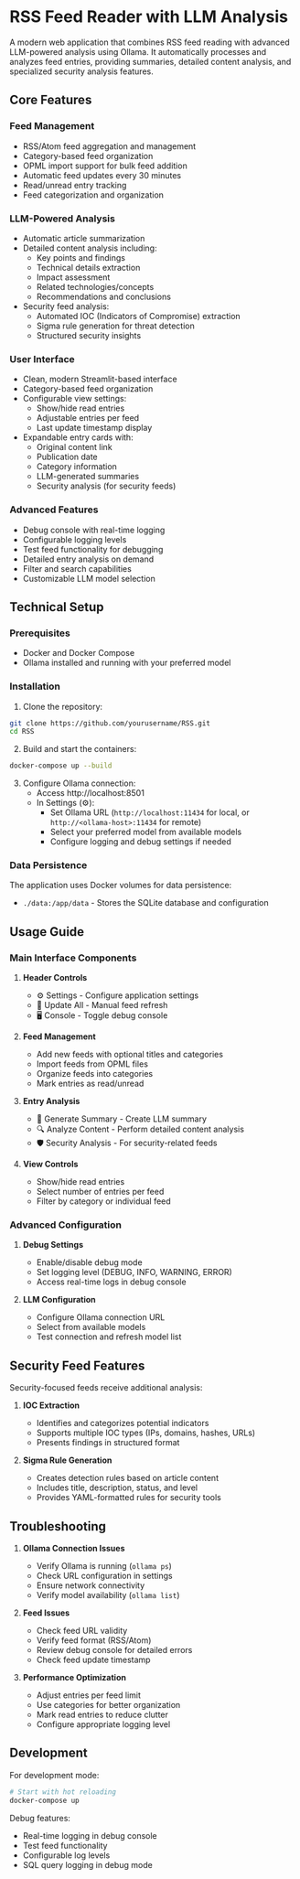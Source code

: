 # RSS Feed Reader with LLM Analysis

A modern web application that combines RSS feed reading with advanced LLM-powered analysis using Ollama. It automatically processes and analyzes feed entries, providing summaries, detailed content analysis, and specialized security analysis features.

## Core Features

### Feed Management
- RSS/Atom feed aggregation and management
- Category-based feed organization
- OPML import support for bulk feed addition
- Automatic feed updates every 30 minutes
- Read/unread entry tracking
- Feed categorization and organization

### LLM-Powered Analysis
- Automatic article summarization
- Detailed content analysis including:
  - Key points and findings
  - Technical details extraction
  - Impact assessment
  - Related technologies/concepts
  - Recommendations and conclusions
- Security feed analysis:
  - Automated IOC (Indicators of Compromise) extraction
  - Sigma rule generation for threat detection
  - Structured security insights

### User Interface
- Clean, modern Streamlit-based interface
- Category-based feed organization
- Configurable view settings:
  - Show/hide read entries
  - Adjustable entries per feed
  - Last update timestamp display
- Expandable entry cards with:
  - Original content link
  - Publication date
  - Category information
  - LLM-generated summaries
  - Security analysis (for security feeds)

### Advanced Features
- Debug console with real-time logging
- Configurable logging levels
- Test feed functionality for debugging
- Detailed entry analysis on demand
- Filter and search capabilities
- Customizable LLM model selection

## Technical Setup

### Prerequisites
- Docker and Docker Compose
- Ollama installed and running with your preferred model

### Installation

1. Clone the repository:
```bash
git clone https://github.com/yourusername/RSS.git
cd RSS
```

2. Build and start the containers:
```bash
docker-compose up --build
```

3. Configure Ollama connection:
   - Access http://localhost:8501
   - In Settings (⚙️):
     - Set Ollama URL (`http://localhost:11434` for local, or `http://<ollama-host>:11434` for remote)
     - Select your preferred model from available models
     - Configure logging and debug settings if needed

### Data Persistence
The application uses Docker volumes for data persistence:
- `./data:/app/data` - Stores the SQLite database and configuration

## Usage Guide

### Main Interface Components

1. **Header Controls**
   - ⚙️ Settings - Configure application settings
   - 🔄 Update All - Manual feed refresh
   - 🖥️ Console - Toggle debug console

2. **Feed Management**
   - Add new feeds with optional titles and categories
   - Import feeds from OPML files
   - Organize feeds into categories
   - Mark entries as read/unread

3. **Entry Analysis**
   - 🤖 Generate Summary - Create LLM summary
   - 🔍 Analyze Content - Perform detailed content analysis
   - 🛡️ Security Analysis - For security-related feeds

4. **View Controls**
   - Show/hide read entries
   - Select number of entries per feed
   - Filter by category or individual feed

### Advanced Configuration

1. **Debug Settings**
   - Enable/disable debug mode
   - Set logging level (DEBUG, INFO, WARNING, ERROR)
   - Access real-time logs in debug console

2. **LLM Configuration**
   - Configure Ollama connection URL
   - Select from available models
   - Test connection and refresh model list

## Security Feed Features

Security-focused feeds receive additional analysis:

1. **IOC Extraction**
   - Identifies and categorizes potential indicators
   - Supports multiple IOC types (IPs, domains, hashes, URLs)
   - Presents findings in structured format

2. **Sigma Rule Generation**
   - Creates detection rules based on article content
   - Includes title, description, status, and level
   - Provides YAML-formatted rules for security tools

## Troubleshooting

1. **Ollama Connection Issues**
   - Verify Ollama is running (`ollama ps`)
   - Check URL configuration in settings
   - Ensure network connectivity
   - Verify model availability (`ollama list`)

2. **Feed Issues**
   - Check feed URL validity
   - Verify feed format (RSS/Atom)
   - Review debug console for detailed errors
   - Check feed update timestamp

3. **Performance Optimization**
   - Adjust entries per feed limit
   - Use categories for better organization
   - Mark read entries to reduce clutter
   - Configure appropriate logging level

## Development

For development mode:
```bash
# Start with hot reloading
docker-compose up
```

Debug features:
- Real-time logging in debug console
- Test feed functionality
- Configurable log levels
- SQL query logging in debug mode
